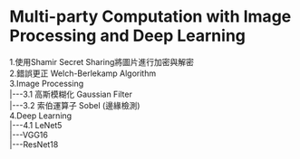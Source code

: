 # Multi-party Computation with Image Processing and Deep Learning
1.使用Shamir Secret Sharing將圖片進行加密與解密\
2.錯誤更正 Welch-Berlekamp Algorithm\
3.Image Processing\
|---3.1 高斯模糊化 Gaussian Filter\
|---3.2 索伯運算子 Sobel (邊緣檢測)\
4.Deep Learning \
|---4.1 LeNet5\
|---VGG16\
|---ResNet18
